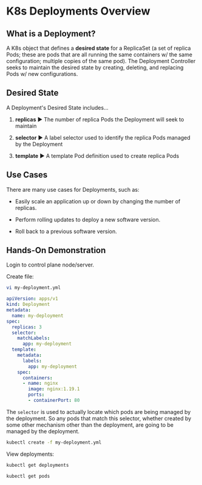 # K8s Deployments Overview

## What is a Deployment?

A K8s object that defines a **desired state** for a ReplicaSet (a set of replica Pods; these are pods that are all running the same containers w/ the same configuration; multiple copies of the same pod). The Deployment Controller seeks to maintain the desired state by creating, deleting, and replacing Pods w/ new configurations.

## Desired State

A Deployment's Desired State includes...

1. **replicas** ▶︎ The number of replica Pods the Deployment will seek to maintain

2. **selector** ▶︎ A label selector used to identify the replica Pods managed by the Deployment

3. **template** ▶︎ A template Pod definition used to create replica Pods

## Use Cases

There are many use cases for Deployments, such as:

* Easily scale an application up or down by changing the number of replicas.

* Perform rolling updates to deploy a new software version.

* Roll back to a previous software version.

## Hands-On Demonstration

Login to control plane node/server.

Create file:

```zsh
vi my-deployment.yml
```

```yaml
apiVersion: apps/v1
kind: Deployment
metadata:
  name: my-deployment
spec:
  replicas: 3
  selector:
    matchLabels:
      app: my-deployment
  template:
    metadata:
      labels:
        app: my-deployment
    spec:
      containers:
      - name: nginx
        image: nginx:1.19.1
        ports:
        - containerPort: 80
```

The `selector` is used to actually locate which pods are being managed by the deployment. So any pods that match this selector, whether created by some other mechanism other than the deployment, are going to be managed by the deployment.

```zsh
kubectl create -f my-deployment.yml
```

View deployments:

```zsh
kubectl get deployments
```

```zsh
kubectl get pods
```
